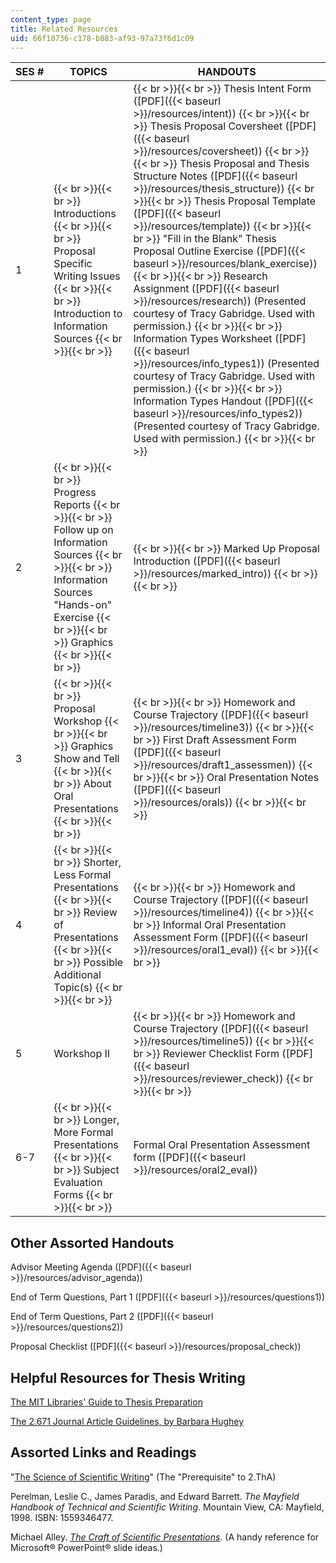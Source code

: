 ```yaml
---
content_type: page
title: Related Resources
uid: 66f10736-c178-b883-af93-97a73f6d1c09
---
```


| SES # | TOPICS | HANDOUTS |
| --- | --- | --- |
| 1 |  {{< br >}}{{< br >}} Introductions {{< br >}}{{< br >}} Proposal Specific Writing Issues {{< br >}}{{< br >}} Introduction to Information Sources {{< br >}}{{< br >}}  |  {{< br >}}{{< br >}} Thesis Intent Form ([PDF]({{< baseurl >}}/resources/intent)) {{< br >}}{{< br >}} Thesis Proposal Coversheet ([PDF]({{< baseurl >}}/resources/coversheet)) {{< br >}}{{< br >}} Thesis Proposal and Thesis Structure Notes ([PDF]({{< baseurl >}}/resources/thesis_structure)) {{< br >}}{{< br >}} Thesis Proposal Template ([PDF]({{< baseurl >}}/resources/template)) {{< br >}}{{< br >}} "Fill in the Blank" Thesis Proposal Outline Exercise ([PDF]({{< baseurl >}}/resources/blank_exercise)) {{< br >}}{{< br >}} Research Assignment ([PDF]({{< baseurl >}}/resources/research)) (Presented courtesy of Tracy Gabridge. Used with permission.) {{< br >}}{{< br >}} Information Types Worksheet ([PDF]({{< baseurl >}}/resources/info_types1)) (Presented courtesy of Tracy Gabridge. Used with permission.) {{< br >}}{{< br >}} Information Types Handout ([PDF]({{< baseurl >}}/resources/info_types2)) (Presented courtesy of Tracy Gabridge. Used with permission.) {{< br >}}{{< br >}}  |
| 2 |  {{< br >}}{{< br >}} Progress Reports {{< br >}}{{< br >}} Follow up on Information Sources {{< br >}}{{< br >}} Information Sources "Hands-on" Exercise {{< br >}}{{< br >}} Graphics {{< br >}}{{< br >}}  |  {{< br >}}{{< br >}} Marked Up Proposal Introduction ([PDF]({{< baseurl >}}/resources/marked_intro)) {{< br >}}{{< br >}}  |
| 3 |  {{< br >}}{{< br >}} Proposal Workshop {{< br >}}{{< br >}} Graphics Show and Tell {{< br >}}{{< br >}} About Oral Presentations {{< br >}}{{< br >}}  |  {{< br >}}{{< br >}} Homework and Course Trajectory ([PDF]({{< baseurl >}}/resources/timeline3)) {{< br >}}{{< br >}} First Draft Assessment Form ([PDF]({{< baseurl >}}/resources/draft1_assessmen)) {{< br >}}{{< br >}} Oral Presentation Notes ([PDF]({{< baseurl >}}/resources/orals)) {{< br >}}{{< br >}}  |
| 4 |  {{< br >}}{{< br >}} Shorter, Less Formal Presentations {{< br >}}{{< br >}} Review of Presentations {{< br >}}{{< br >}} Possible Additional Topic(s) {{< br >}}{{< br >}}  |  {{< br >}}{{< br >}} Homework and Course Trajectory ([PDF]({{< baseurl >}}/resources/timeline4)) {{< br >}}{{< br >}} Informal Oral Presentation Assessment Form ([PDF]({{< baseurl >}}/resources/oral1_eval)) {{< br >}}{{< br >}}  |
| 5 | Workshop II |  {{< br >}}{{< br >}} Homework and Course Trajectory ([PDF]({{< baseurl >}}/resources/timeline5)) {{< br >}}{{< br >}} Reviewer Checklist Form ([PDF]({{< baseurl >}}/resources/reviewer_check)) {{< br >}}{{< br >}}  |
| 6-7 |  {{< br >}}{{< br >}} Longer, More Formal Presentations {{< br >}}{{< br >}} Subject Evaluation Forms {{< br >}}{{< br >}}  | Formal Oral Presentation Assessment form ([PDF]({{< baseurl >}}/resources/oral2_eval)) 

Other Assorted Handouts
-----------------------

Advisor Meeting Agenda ([PDF]({{< baseurl >}}/resources/advisor_agenda))

End of Term Questions, Part 1 ([PDF]({{< baseurl >}}/resources/questions1))

End of Term Questions, Part 2 ([PDF]({{< baseurl >}}/resources/questions2))

Proposal Checklist ([PDF]({{< baseurl >}}/resources/proposal_check))

Helpful Resources for Thesis Writing
------------------------------------

[The MIT Libraries' Guide to Thesis Preparation](http://libraries.mit.edu/archives/thesis-specs)

[The 2.671 Journal Article Guidelines, by Barbara Hughey](http://web.mit.edu/2.tha/www/JournalArticleGuidelines.htm)

Assorted Links and Readings
---------------------------

"[The Science of Scientific Writing](http://www.americanscientist.org/issues/feature/the-science-of-scientific-writing/1)" (The "Prerequisite" to 2.ThA)

Perelman, Leslie C., James Paradis, and Edward Barrett. _The Mayfield Handbook of Technical and Scientific Writing_. Mountain View, CA: Mayfield, 1998. ISBN: 1559346477.

Michael Alley. [_The Craft of Scientific Presentations_](http://www.writing.engr.psu.edu/csp.html). (A handy reference for Microsoft® PowerPoint® slide ideas.)